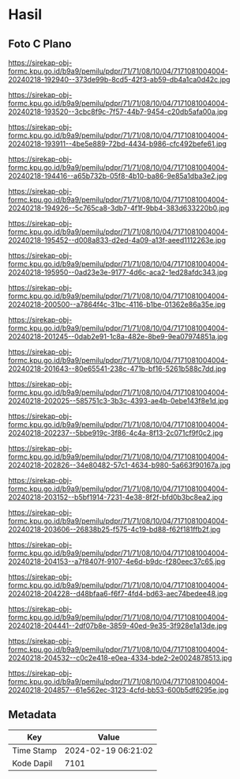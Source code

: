 # Hasil

## Foto C Plano

https://sirekap-obj-formc.kpu.go.id/b9a9/pemilu/pdpr/71/71/08/10/04/7171081004004-20240218-192940--373de99b-8cd5-42f3-ab59-db4a1ca0d42c.jpg

https://sirekap-obj-formc.kpu.go.id/b9a9/pemilu/pdpr/71/71/08/10/04/7171081004004-20240218-193520--3cbc8f9c-7f57-44b7-9454-c20db5afa00a.jpg

https://sirekap-obj-formc.kpu.go.id/b9a9/pemilu/pdpr/71/71/08/10/04/7171081004004-20240218-193911--4be5e889-72bd-4434-b986-cfc492befe61.jpg

https://sirekap-obj-formc.kpu.go.id/b9a9/pemilu/pdpr/71/71/08/10/04/7171081004004-20240218-194416--a65b732b-05f8-4b10-ba86-9e85a1dba3e2.jpg

https://sirekap-obj-formc.kpu.go.id/b9a9/pemilu/pdpr/71/71/08/10/04/7171081004004-20240218-194926--5c765ca8-3db7-4f1f-9bb4-383d633220b0.jpg

https://sirekap-obj-formc.kpu.go.id/b9a9/pemilu/pdpr/71/71/08/10/04/7171081004004-20240218-195452--d008a833-d2ed-4a09-a13f-aeed1112263e.jpg

https://sirekap-obj-formc.kpu.go.id/b9a9/pemilu/pdpr/71/71/08/10/04/7171081004004-20240218-195950--0ad23e3e-9177-4d6c-aca2-1ed28afdc343.jpg

https://sirekap-obj-formc.kpu.go.id/b9a9/pemilu/pdpr/71/71/08/10/04/7171081004004-20240218-200500--a7864f4c-31bc-4116-b1be-01362e86a35e.jpg

https://sirekap-obj-formc.kpu.go.id/b9a9/pemilu/pdpr/71/71/08/10/04/7171081004004-20240218-201245--0dab2e91-1c8a-482e-8be9-9ea07974851a.jpg

https://sirekap-obj-formc.kpu.go.id/b9a9/pemilu/pdpr/71/71/08/10/04/7171081004004-20240218-201643--80e65541-238c-471b-bf16-5261b588c7dd.jpg

https://sirekap-obj-formc.kpu.go.id/b9a9/pemilu/pdpr/71/71/08/10/04/7171081004004-20240218-202025--585751c3-3b3c-4393-ae4b-0ebe143f8e1d.jpg

https://sirekap-obj-formc.kpu.go.id/b9a9/pemilu/pdpr/71/71/08/10/04/7171081004004-20240218-202237--5bbe919c-3f86-4c4a-8f13-2c071cf9f0c2.jpg

https://sirekap-obj-formc.kpu.go.id/b9a9/pemilu/pdpr/71/71/08/10/04/7171081004004-20240218-202826--34e80482-57c1-4634-b980-5a663f90167a.jpg

https://sirekap-obj-formc.kpu.go.id/b9a9/pemilu/pdpr/71/71/08/10/04/7171081004004-20240218-203152--b5bf1914-7231-4e38-8f2f-bfd0b3bc8ea2.jpg

https://sirekap-obj-formc.kpu.go.id/b9a9/pemilu/pdpr/71/71/08/10/04/7171081004004-20240218-203606--26838b25-f575-4c19-bd88-f62f181ffb2f.jpg

https://sirekap-obj-formc.kpu.go.id/b9a9/pemilu/pdpr/71/71/08/10/04/7171081004004-20240218-204153--a7f8407f-9107-4e6d-b9dc-f280eec37c65.jpg

https://sirekap-obj-formc.kpu.go.id/b9a9/pemilu/pdpr/71/71/08/10/04/7171081004004-20240218-204228--d48bfaa6-f6f7-4fd4-bd63-aec74bedee48.jpg

https://sirekap-obj-formc.kpu.go.id/b9a9/pemilu/pdpr/71/71/08/10/04/7171081004004-20240218-204441--2df07b8e-3859-40ed-9e35-3f928e1a13de.jpg

https://sirekap-obj-formc.kpu.go.id/b9a9/pemilu/pdpr/71/71/08/10/04/7171081004004-20240218-204532--c0c2e418-e0ea-4334-bde2-2e0024878513.jpg

https://sirekap-obj-formc.kpu.go.id/b9a9/pemilu/pdpr/71/71/08/10/04/7171081004004-20240218-204857--61e562ec-3123-4cfd-bb53-600b5df6295e.jpg


## Metadata

| Key        | Value               |
| ---------- | ------------------- |
| Time Stamp | 2024-02-19 06:21:02 |
| Kode Dapil | 7101                |



